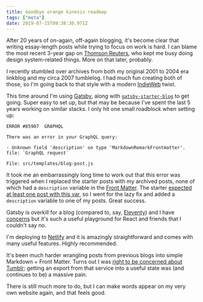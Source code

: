 ```yaml
---
title: Goodbye orange kinesis roadmap
tags: ["meta"]
date: 2019-07-15T09:38:30.971Z
---
```


After 20 years of on-again, off-again blogging, it's become clear that writing essay-length posts while trying to focus on work is hard. I can blame the most recent 3-year gap on [Thomson Reuters](https://www.thomsonreuters.com/), who kept me busy doing design system-related things. More on that later, probably.

I recently stumbled over archives from both my original 2001 to 2004 era linkblog and my circa 2007 tumblelog. I had much fun creating both of those, so I'm going back to that style with a modern [IndieWeb](https://indieweb.org/) twist.

This time around I'm using [Gatsby](https://www.gatsbyjs.org/), along with [`gatsby-starter-blog`](https://www.gatsbyjs.org/starters/gatsbyjs/gatsby-starter-blog/) to get going. Super easy to set up, but that may be because I've spent the last 5 years working on similar stacks. I only hit one small roadblock when setting up:

```shell
ERROR #85907  GRAPHQL

There was an error in your GraphQL query:

- Unknown field 'description' on type 'MarkdownRemarkFrontmatter'. file: `GraphQL request`

File: src/templates/blog-post.js
```

It took me an embarrassingly long time to work out that this error was triggered when I replaced the starter posts with my archived posts, none of which had a `description` variable in the [Front Matter](https://jekyllrb.com/docs/front-matter/). The starter [expected at least one post with this var](https://github.com/gatsbyjs/gatsby-starter-blog/blob/master/src/templates/blog-post.js#L19), so I went for the lazy fix and added a `description` variable to one of my posts. Great success.

Gatsby is overkill for a blog (compared to, say, [Eleventy](https://www.11ty.io/)) and I have [concerns](https://twitter.com/sonniesedge/status/1124443028545056768) but it's such a useful playground for React and friends that I couldn't say no.

I'm deploying to [Netlify](https://www.netlify.com/) and it is amazingly straightforward and comes with many useful features. Highly recommended.

It's been much harder wrangling posts from previous blogs into simple Markdown + Front Matter. Turns out I was [right to be concerned about Tumblr](https://anglepoised.com/hello/); getting an export from that service into a useful state was (and continues to be) a massive pain.

There is still much more to do, but I can make words appear on my very own website again, and that feels good.
